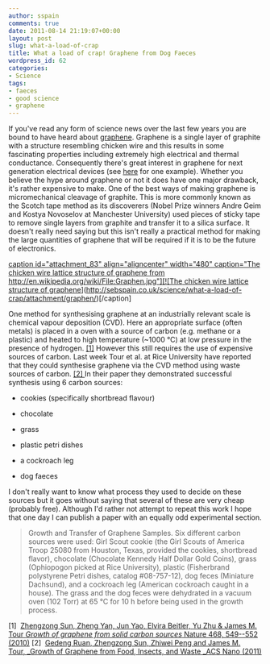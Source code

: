 ```yaml
---
author: sspain
comments: true
date: 2011-08-14 21:19:07+00:00
layout: post
slug: what-a-load-of-crap
title: What a load of crap! Graphene from Dog Faeces
wordpress_id: 62
categories:
- Science
tags:
- faeces
- good science
- graphene
---
```


If you've read any form of science news over the last few years you are bound to have heard about [graphene](http://en.wikipedia.org/wiki/Graphene). Graphene is a single layer of graphite with a structure resembling chicken wire and this results in some fascinating properties including extremely high electrical and thermal conductance. Consequently there's great interest in graphene for next generation electrical devices (see [here](http://www.technologyreview.com/computing/25633/page1/) for one example). Whether you believe the hype around graphene or not it does have one major drawback, it's rather expensive to make. One of the best ways of making graphene is micromechanical cleavage of graphite. This is more commonly known as the Scotch tape method as its discoverers (Nobel Prize winners Andre Geim and Kostya Novoselov at Manchester University) used pieces of sticky tape to remove single layers from graphite and transfer it to a silica surface. It doesn't really need saying but this isn't really a practical method for making the large quantities of graphene that will be required if it is to be the future of electronics.

[caption id="attachment_83" align="aligncenter" width="480" caption="The chicken wire lattice structure of graphene from http://en.wikipedia.org/wiki/File:Graphen.jpg"][![The chicken wire lattice structure of graphene](http://sebspain.co.uk/wp-content/uploads/2011/08/Graphen-480x384.jpg)](http://sebspain.co.uk/science/what-a-load-of-crap/attachment/graphen/)[/caption]

One method for synthesising graphene at an industrially relevant scale is chemical vapour deposition (CVD). Here an appropriate surface (often metals) is placed in a oven with a source of carbon (e.g. methane or a plastic) and heated to high temperature (~1000 °C) at low pressure in the presence of hydrogen. [[1]](http://dx.doi.org/10.1038/nature09804) However this still requires the use of expensive sources of carbon. Last week Tour et al. at Rice University have reported that they could synthesise graphene via the CVD method using waste sources of carbon. [[2] ](http://dx.doi.org/10.1021/nn202625c)In their paper they demonstrated successful synthesis using 6 carbon sources:



	
  * cookies (specifically shortbread flavour)

	
  * chocolate

	
  * grass

	
  * plastic petri dishes

	
  * a cockroach leg

	
  * dog faeces


I don't really want to know what process they used to decide on these sources but it goes without saying that several of these are very cheap (probably free). Although I'd rather not attempt to repeat this work I hope that one day I can publish a paper with an equally odd experimental section.


> Growth and Transfer of Graphene Samples. Six different carbon sources were used: Girl Scout cookie (the Girl Scouts of America Troop 25080 from Houston, Texas, provided the cookies, shortbread flavor), chocolate (Chocolate Kennedy Half Dollar Gold Coins), grass (Ophiopogon picked at Rice University), plastic (Fisherbrand polystyrene Petri dishes, catalog #08-757-12), dog feces (Miniature Dachsund), and a cockroach leg (American cockroach caught in a house). The grass and the dog feces were dehydrated in a vacuum oven (102 Torr) at 65 °C for 10 h before being used in the growth process.


[1]  [Zhengzong Sun, Zheng Yan, Jun Yao, Elvira Beitler, Yu Zhu & James M. Tour _Growth of graphene from solid carbon sources_ Nature 468, 549--552 (2010)](http://dx.doi.org/10.1038/nature09804)
[2]  [Gedeng Ruan, Zhengzong Sun, Zhiwei Peng and James M. Tour, _Growth of Graphene from Food, Insects, and Waste _ACS Nano (2011)](http://dx.doi.org/10.1021/nn202625c)
